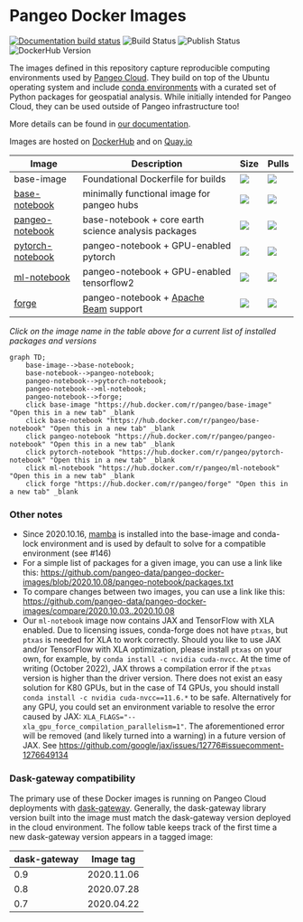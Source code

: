 # Pangeo Docker Images

[![Documentation build status](https://img.shields.io/readthedocs/pangeo-docker-stacks?logo=read-the-docs)](https://pangeo-docker-stacks.readthedocs.org/en/latest/)
![Build Status](https://github.com/pangeo-data/pangeo-docker-images/workflows/Build/badge.svg)
![Publish Status](https://github.com/pangeo-data/pangeo-docker-images/workflows/Publish/badge.svg)
![DockerHub Version](https://img.shields.io/docker/v/pangeo/base-image?sort=date)

The images defined in this repository capture reproducible computing environments used by [Pangeo Cloud](https://pangeo.io/cloud.html). They build on top of the Ubuntu operating system and include [conda environments](https://conda.io/projects/conda) with a curated set of Python packages for geospatial analysis. While initially intended for Pangeo Cloud, they can be used outside of Pangeo infrastructure too!

More details can be found in [our documentation](https://pangeo-docker-images.readthedocs.io).

Images are hosted on [DockerHub](https://hub.docker.com/u/pangeo) and on [Quay.io](https://quay.io/organization/pangeo)

| Image           | Description                                   |  Size | Pulls |
|-----------------|-----------------------------------------------|--------------|-------------|
| base-image      | Foundational Dockerfile for builds            | ![](https://img.shields.io/docker/image-size/pangeo/base-image?sort=date) | ![](https://img.shields.io/docker/pulls/pangeo/base-image?sort=date)
| [base-notebook](base-notebook/packages.txt) | minimally functional image for pangeo hubs | ![](https://img.shields.io/docker/image-size/pangeo/base-notebook?sort=date) | ![](https://img.shields.io/docker/pulls/pangeo/base-notebook?sort=date)
| [pangeo-notebook](pangeo-notebook/packages.txt) | base-notebook + core earth science analysis packages | ![](https://img.shields.io/docker/image-size/pangeo/pangeo-notebook?sort=date) | ![](https://img.shields.io/docker/pulls/pangeo/pangeo-notebook?sort=date)
| [pytorch-notebook](pytorch-notebook/packages.txt) | pangeo-notebook + GPU-enabled pytorch | ![](https://img.shields.io/docker/image-size/pangeo/pytorch-notebook?sort=date) | ![](https://img.shields.io/docker/pulls/pangeo/pytorch-notebook?sort=date)
| [ml-notebook](ml-notebook/packages.txt) | pangeo-notebook + GPU-enabled tensorflow2 | ![](https://img.shields.io/docker/image-size/pangeo/ml-notebook?sort=date) | ![](https://img.shields.io/docker/pulls/pangeo/ml-notebook?sort=date)
| [forge](ml-notebook/packages.txt) | pangeo-notebook + [Apache Beam](https://beam.apache.org/) support| ![](https://img.shields.io/docker/image-size/pangeo/forge?sort=date) | ![](https://img.shields.io/docker/pulls/pangeo/forge?sort=date)

*Click on the image name in the table above for a current list of installed packages and versions*

```mermaid
graph TD;
    base-image-->base-notebook;
    base-notebook-->pangeo-notebook;
    pangeo-notebook-->pytorch-notebook;
    pangeo-notebook-->ml-notebook;
    pangeo-notebook-->forge;
    click base-image "https://hub.docker.com/r/pangeo/base-image" "Open this in a new tab" _blank
    click base-notebook "https://hub.docker.com/r/pangeo/base-notebook" "Open this in a new tab" _blank
    click pangeo-notebook "https://hub.docker.com/r/pangeo/pangeo-notebook" "Open this in a new tab" _blank
    click pytorch-notebook "https://hub.docker.com/r/pangeo/pytorch-notebook" "Open this in a new tab" _blank
    click ml-notebook "https://hub.docker.com/r/pangeo/ml-notebook" "Open this in a new tab" _blank
    click forge "https://hub.docker.com/r/pangeo/forge" "Open this in a new tab" _blank
```


### Other notes

* Since 2020.10.16, [mamba](https://github.com/mamba-org/mamba) is installed into the base-image and conda-lock environment and is used by default to solve for a compatible environment (see #146)
* For a simple list of packages for a given image, you can use a link like this: https://github.com/pangeo-data/pangeo-docker-images/blob/2020.10.08/pangeo-notebook/packages.txt
* To compare changes between two images, you can use a link like this: https://github.com/pangeo-data/pangeo-docker-images/compare/2020.10.03..2020.10.08
* Our `ml-notebook` image now contains JAX and TensorFlow with XLA enabled. Due to licensing issues, conda-forge does not have `ptxas`, but `ptxas` is needed for XLA to work correctly. Should you like to use JAX and/or TensorFlow with XLA optimization, please install `ptxas` on your own, for example, by `conda install -c nvidia cuda-nvcc`. At the time of writing (October 2022), JAX throws a compilation error if the `ptxas` version is higher than the driver version. There does not exist an easy solution for K80 GPUs, but in the case of T4 GPUs, you should install `conda install -c nvidia cuda-nvcc==11.6.*` to be safe. Alternatively for any GPU, you could set an environment variable to resolve the error caused by JAX: `XLA_FLAGS="--xla_gpu_force_compilation_parallelism=1"`. The aforementioned error will be removed (and likely turned into a warning) in a future version of JAX. See https://github.com/google/jax/issues/12776#issuecomment-1276649134


### Dask-gateway compatibility

The primary use of these Docker images is running on Pangeo Cloud deployments with [dask-gateway](https://github.com/dask/dask-gateway). Generally, the dask-gateway library version built into the image must match the dask-gateway version deployed in the cloud environment. The follow table keeps track of the first time a new dask-gateway version appears in a tagged image:

| dask-gateway |  Image tag  |
|--------------|-------------|
| 0.9          | 2020.11.06  |
| 0.8          | 2020.07.28  |
| 0.7          | 2020.04.22  |
